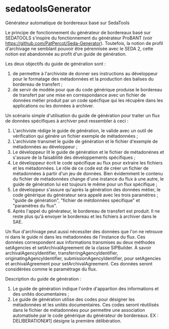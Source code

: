 # sedatoolsGenerator
Générateur automatique de bordereaux basé sur SedaTools

Le principe de fonctionnement du générateur de bordereaux basé sur SEDATOOLS s'inspire du fonctionnement du générateur ProBANT (voir https://github.com/PatPercot/Seda-Generator).
Toutefois, la notion de profil d'archivage ne semblant pouvoir être pérennisée avec le SEDA 2, cette notion est abandonnée au profit d'un guide de génération.

Les deux objectifs du guide de génération sont :
  1) de permettre à l'archiviste de donner ses instructions au développeur pour le formatage des métadonnées et la production des balises du bordereau de transfert ;
  2) de servir de modèle pour que du code générique produise le bordereau de transfert par une mise en correspondance avec un fichier de données métier produit par un code spécfique qui les récupère dans les applications ou les données à archiver.

Un scénario simple d'utilisation du guide de génération pour traiter un flux de données spécifiques à archiver peut ressembler à ceci :
  1) L'archiviste rédige le guide de génération, le valide avec un outil de vérification qui génére un fichier exemple de métadonnées ;
  2) L'archiviste transmet le guide de génération et le fichier d'exemple de métadonnées au développeur ;
  3) Le développeur lit le guide de génération et le fichier de métadonénes et s'assure de la faisabliité des développements spécifiques ;
  4) Le développeur écrit le code spécifique au flux pour extraire les fichiers et les métadonnées. Le rôle de ce code est de créer un fichier de métadonnées à partir d'un jeu de données. Bien évidemment le contenu du fichier de métadonnées change d'une instance du flux à une autre, le guide de génération lui est toujours le même pour un flux spécifique ;
  5) Le développeur s'assure qu'après la génération des données métier, le code générique du générateur sera appelé avec les trois paramètres ; "guide de génération", "fichier de métdonnées spécifique" et "paramètres du flux".
  6) Après l'appel du générateur, le bordereau de transfert est produit. Il ne reste plus qu'à envoyer le bordereau et les fichiers à archiver dans le SAE.

Un flux d'archivage peut aussi nécessiter des données que l'on ne retrouve ni dans le guide ni dans les métadonnées de l'instance du flux. Ces données correspondent aux informations transmises au deux méthodes setAgencies et setArchivalAgreement de la classe SIPBuilder. À savoir archivalAgencyIdentifier, transferringAgencyIdentifier, originatingAgencyIdentifier, submissionAgencyIdentifier, pour setAgencies et archivalAgreement pour setArchivalAgreement. Ces données seront considérées comme le paramétrage du flux.

Description du guide de génération :
  1) Le guide de génération indique l'ordre d'appartion des informations et des unités documentaires ;
  2) Le guide de génération utilise des codes pour désigner les métadonnées et les unités documentaires. Ces codes seront réutilisés dans le fichier de métadonnées pour permettre une association automatisée par le code générique du générateur de bordereaux. EX : DELIBERATION[#1] désigne la première délibération.



